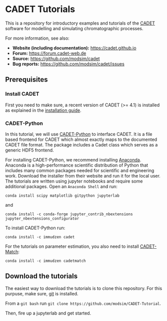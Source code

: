 # CADET Tutorials

This is a repository for introductory examples and tutorials of the [CADET](https://github.com/modsim/cadet/) software for modelling and simulating chromatographic processes.

For more information, see also:
- **Website (including documentation):** https://cadet.github.io
- **Forum:** https://forum.cadet-web.de
- **Source:** https://github.com/modsim/cadet
- **Bug reports:** https://github.com/modsim/cadet/issues

## Prerequisites

### Install CADET
First you need to make sure, a recent version of CADET (>= 4.1) is installed as explained in the [installation guide](https://cadet.github.io/getting_started/installation.html#installation).

### CADET-Python

In this tutorial, we will use [CADET-Python](https://github.com/modsim/CADET-python) to interface CADET.
It is a file based frontend for CADET which almost exactly maps to the documented CADET file format.
The package includes a Cadet class which serves as a generic HDF5 frontend.

For installing CADET-Python, we recommend installing [Anaconda](https://www.anaconda.com/).
Anaconda is a high-performance scientific distribution of Python that includes many common packages needed for scientific and engineering work.
Download the installer from their website and run it for the local user.
The tutorials are written using jupyter notebooks and require some additional packages.
Open an `Anaconda Shell` and run:

```
conda install scipy matplotlib gitpython jupyterlab
```
and 

```
conda install -c conda-forge jupyter_contrib_nbextensions jupyter_nbextensions_configurator
```

To install CADET-Python run:

```
conda install -c immudzen cadet
```

For the tutorials on parameter estimation, you also need to install [CADET-Match](https://github.com/modsim/CADET-Match):

```
conda install -c immudzen cadetmatch
```


## Download the tutorials

The easiest way to download the tutorials is to clone this repository.
For this purpuse, make sure, [git](https://git-scm.com/downloads) is installed.

From a `git bash` run `git clone https://github.com/modsim/CADET-Tutorial`.

Then, fire up a jupyterlab and get started.



